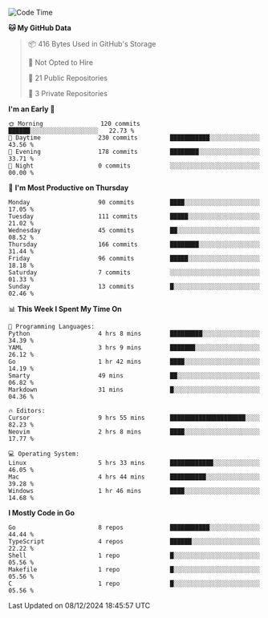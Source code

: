 <!--START_SECTION:waka-->
![Code Time](http://img.shields.io/badge/Code%20Time-994%20hrs%2045%20mins-blue)

**🐱 My GitHub Data** 

> 📦 416 Bytes Used in GitHub's Storage 
 > 
> 🚫 Not Opted to Hire
 > 
> 📜 21 Public Repositories 
 > 
> 🔑 3 Private Repositories 
 > 
**I'm an Early 🐤** 

```text
🌞 Morning                120 commits         ██████░░░░░░░░░░░░░░░░░░░   22.73 % 
🌆 Daytime                230 commits         ███████████░░░░░░░░░░░░░░   43.56 % 
🌃 Evening                178 commits         ████████░░░░░░░░░░░░░░░░░   33.71 % 
🌙 Night                  0 commits           ░░░░░░░░░░░░░░░░░░░░░░░░░   00.00 % 
```
📅 **I'm Most Productive on Thursday** 

```text
Monday                   90 commits          ████░░░░░░░░░░░░░░░░░░░░░   17.05 % 
Tuesday                  111 commits         █████░░░░░░░░░░░░░░░░░░░░   21.02 % 
Wednesday                45 commits          ██░░░░░░░░░░░░░░░░░░░░░░░   08.52 % 
Thursday                 166 commits         ████████░░░░░░░░░░░░░░░░░   31.44 % 
Friday                   96 commits          █████░░░░░░░░░░░░░░░░░░░░   18.18 % 
Saturday                 7 commits           ░░░░░░░░░░░░░░░░░░░░░░░░░   01.33 % 
Sunday                   13 commits          █░░░░░░░░░░░░░░░░░░░░░░░░   02.46 % 
```


📊 **This Week I Spent My Time On** 

```text
💬 Programming Languages: 
Python                   4 hrs 8 mins        █████████░░░░░░░░░░░░░░░░   34.39 % 
YAML                     3 hrs 9 mins        ███████░░░░░░░░░░░░░░░░░░   26.12 % 
Go                       1 hr 42 mins        ████░░░░░░░░░░░░░░░░░░░░░   14.19 % 
Smarty                   49 mins             ██░░░░░░░░░░░░░░░░░░░░░░░   06.82 % 
Markdown                 31 mins             █░░░░░░░░░░░░░░░░░░░░░░░░   04.36 % 

🔥 Editors: 
Cursor                   9 hrs 55 mins       █████████████████████░░░░   82.23 % 
Neovim                   2 hrs 8 mins        ████░░░░░░░░░░░░░░░░░░░░░   17.77 % 

💻 Operating System: 
Linux                    5 hrs 33 mins       ████████████░░░░░░░░░░░░░   46.05 % 
Mac                      4 hrs 44 mins       ██████████░░░░░░░░░░░░░░░   39.28 % 
Windows                  1 hr 46 mins        ████░░░░░░░░░░░░░░░░░░░░░   14.68 % 
```

**I Mostly Code in Go** 

```text
Go                       8 repos             ███████████░░░░░░░░░░░░░░   44.44 % 
TypeScript               4 repos             ██████░░░░░░░░░░░░░░░░░░░   22.22 % 
Shell                    1 repo              █░░░░░░░░░░░░░░░░░░░░░░░░   05.56 % 
Makefile                 1 repo              █░░░░░░░░░░░░░░░░░░░░░░░░   05.56 % 
C                        1 repo              █░░░░░░░░░░░░░░░░░░░░░░░░   05.56 % 
```




 Last Updated on 08/12/2024 18:45:57 UTC
<!--END_SECTION:waka-->
